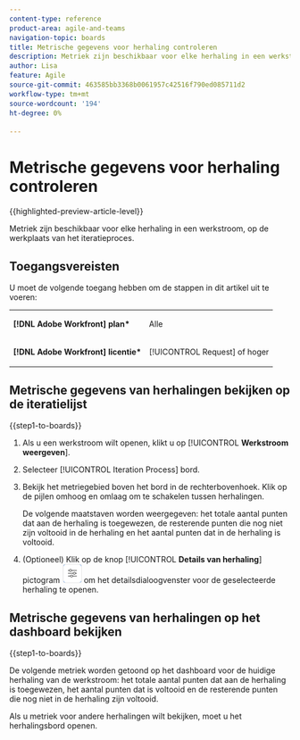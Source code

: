 ```yaml
---
content-type: reference
product-area: agile-and-teams
navigation-topic: boards
title: Metrische gegevens voor herhaling controleren
description: Metriek zijn beschikbaar voor elke herhaling in een werkstroom, op de werkplaats van het iteratieproces.
author: Lisa
feature: Agile
source-git-commit: 463585bb3368b0061957c42516f790ed085711d2
workflow-type: tm+mt
source-wordcount: '194'
ht-degree: 0%

---
```


# Metrische gegevens voor herhaling controleren

{{highlighted-preview-article-level}}

Metriek zijn beschikbaar voor elke herhaling in een werkstroom, op de werkplaats van het iteratieproces.

## Toegangsvereisten

U moet de volgende toegang hebben om de stappen in dit artikel uit te voeren:

<table style="table-layout:auto"> 
 <col> 
 </col> 
 <col> 
 </col> 
 <tbody> 
  <tr> 
   <td role="rowheader"><strong>[!DNL Adobe Workfront] plan*</strong></td> 
   <td> <p>Alle</p> </td> 
  </tr> 
  <tr> 
   <td role="rowheader"><strong>[!DNL Adobe Workfront] licentie*</strong></td> 
   <td> <p>[!UICONTROL Request] of hoger</p> </td> 
  </tr> 
 </tbody> 
</table>

## Metrische gegevens van herhalingen bekijken op de iteratielijst

{{step1-to-boards}}

1. Als u een werkstroom wilt openen, klikt u op [!UICONTROL **Werkstroom weergeven**].
1. Selecteer [!UICONTROL Iteration Process] bord.
1. Bekijk het metriegebied boven het bord in de rechterbovenhoek. Klik op de pijlen omhoog en omlaag om te schakelen tussen herhalingen.

   De volgende maatstaven worden weergegeven: het totale aantal punten dat aan de herhaling is toegewezen, de resterende punten die nog niet zijn voltooid in de herhaling en het aantal punten dat in de herhaling is voltooid.

1. (Optioneel) Klik op de knop [!UICONTROL **Details van herhaling**] pictogram ![Details van herhaling](assets/iteration-details-button.png) om het detailsdialoogvenster voor de geselecteerde herhaling te openen.

## Metrische gegevens van herhalingen op het dashboard bekijken

{{step1-to-boards}}

De volgende metriek worden getoond op het dashboard voor de huidige herhaling van de werkstroom: het totale aantal punten dat aan de herhaling is toegewezen, het aantal punten dat is voltooid en de resterende punten die nog niet in de herhaling zijn voltooid.

Als u metriek voor andere herhalingen wilt bekijken, moet u het herhalingsbord openen.
